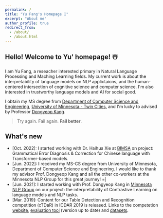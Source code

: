 ```yaml
---
permalink: /
title: "Yu Fang's Homepage 🐳"
excerpt: "About me"
author_profile: true
redirect_from: 
  - /about/
  - /about.html
---
```


## Hello! Welcome to Yu' homepage! ☃️


I am Yu Fang, a reseacher interested primary in Natural Language Processing and Maching Learning fields. My current work is about the interpretability of language models on NLP applictaions, and the human-centered intersection of cognitive science and computer science. I'm also interested in trustworthy language models and AI for social good.

I obtain my MS degree from [Department of Computer Science and Engineering](https://cse.umn.edu/cs), [University of Minnesota - Twin Cities](https://twin-cities.umn.edu/), and I'm lucky to advised by Professor [Dongyeop Kang](https://dykang.github.io/).

> Try again. Fail again. **Fail better**.


## What's new
- \[Oct. 2022\]: I started working with Dr. Haihua Xie at [BIMSA](https://www.bimsa.cn/) on project: Grammatical Error Diagnosis & Correction for Chinese language with Transformer-based models.
- \[Jun. 2022\]: I received my MS-CS degree from University of Minnesota, Department of Computer Science and Engineering. I would like to thank my advisor Prof. Dongyeop Kang and all the other co-workers at the Minnesota NLP Group for this great journey! =]
- \[Jun. 2021\]: I started working with Prof. Dongyeop Kang in [Minnesota NLP Group](http://cs-u-ada.cs.umn.edu/) on our project: the interpretability of Contrastive Learning on language models and NLP tasks.
- \[Mar. 2019\]: Content for our Table Detection and Recognition competition (cTDaR) in ICDAR 2019 is released. Links to the competetion [website](https://cndplab-founder.github.io/cTDaR2019/index.html), [evaluation tool](https://github.com/cndplab-founder/ctdar_measurement_tool) (version up to date) and [datasets](https://github.com/cndplab-founder/ICDAR2019_cTDaR).